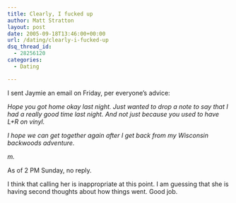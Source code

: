 ```yaml
---
title: Clearly, I fucked up
author: Matt Stratton
layout: post
date: 2005-09-18T13:46:00+00:00
url: /dating/clearly-i-fucked-up
dsq_thread_id:
  - 28256120
categories:
  - Dating

---
```

I sent Jaymie an email on Friday, per everyone&#8217;s advice:

_Hope you got home okay last night. Just wanted to drop a note to say that I had a really good time last night. And not just because you used to have L+R on vinyl._

_I hope we can get together again after I get back from my Wisconsin backwoods adventure._

_m._

As of 2 PM Sunday, no reply.

I think that calling her is inappropriate at this point. I am guessing that she is having second thoughts about how things went. Good job.